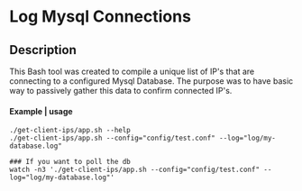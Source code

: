Log Mysql Connections
=====================

Description
-----------
This Bash tool was created to compile a unique list of IP's that are connecting to a configured Mysql Database. The purpose was to have basic way to passively gather this data to confirm connected IP's.  

#### Example | usage
```
./get-client-ips/app.sh --help
./get-client-ips/app.sh --config="config/test.conf" --log="log/my-database.log"

### If you want to poll the db
watch -n3 './get-client-ips/app.sh --config="config/test.conf" --log="log/my-database.log"'
```